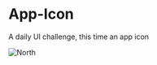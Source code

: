 # App-Icon
A daily UI challenge, this time an app icon


![North](https://user-images.githubusercontent.com/54798835/79076013-f99f7f00-7cf6-11ea-9696-5cf4848e8c3b.png)
